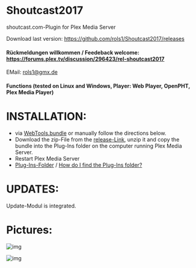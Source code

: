 Shoutcast2017
==================
shoutcast.com-Plugin for Plex Media Server

Download last version: https://github.com/rols1/Shoutcast2017/releases

#### Rückmeldungen willkommen / Feedeback welcome: https://forums.plex.tv/discussion/296423/rel-shoutcast2017
EMail: rols1@gmx.de 
  
#### Functions (tested on Linux and Windows, Player: Web Player, OpenPHT, Plex Media Player)

INSTALLATION:
===================  
* via [WebTools.bundle](https://github.com/dagalufh/WebTools.bundle) or manually follow the directions below.
* Download the zip-File from the [release-Link](https://github.com/rols1/TuneIn2017/releases), unzip it and copy the bundle into the Plug-Ins folder on the computer running Plex Media Server.
* Restart Plex Media Server
* [Plug-Ins-Folder](https://support.plex.tv/hc/en-us/articles/201106098) / [How do I find the Plug-Ins folder?](https://support.plex.tv/hc/en-us/articles/201106098)

UPDATES:
===================  
Update-Modul is integrated.

Pictures:
===================  
![img](https://us.v-cdn.net/6025034/uploads/editor/dd/lt6wk7ra1yj0.png)

![img](https://us.v-cdn.net/6025034/uploads/editor/x0/hrbu2qjz5btg.png)

